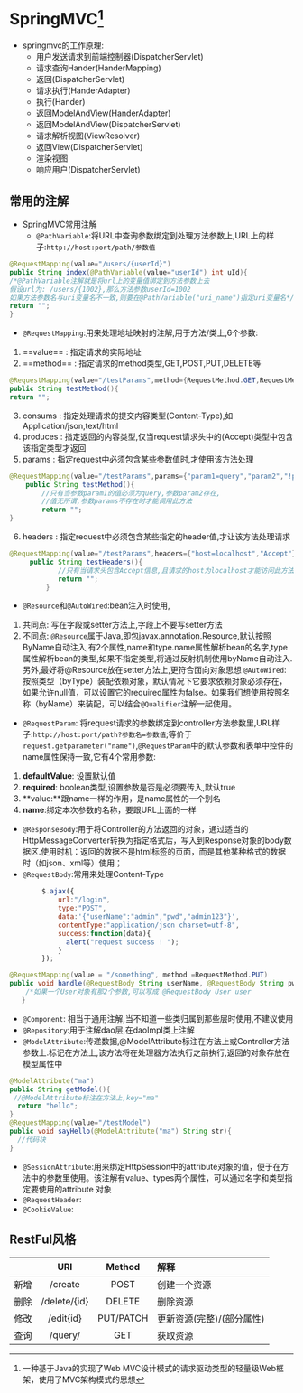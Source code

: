 # SpringMVC[^1]
[^1]: 一种基于Java的实现了Web MVC设计模式的请求驱动类型的轻量级Web框架，使用了MVC架构模式的思想

+ springmvc的工作原理:
  + 用户发送请求到前端控制器(DispatcherServlet)
  + 请求查询Hander(HanderMapping)
  + 返回(DispatcherServlet)
  + 请求执行(HanderAdapter)
  + 执行(Hander)
  + 返回ModelAndView(HanderAdapter)
  + 返回ModelAndView(DispatcherServlet)
  + 请求解析视图(ViewResolver)
  + 返回View(DispatcherServlet)
  + 渲染视图
  + 响应用户(DispatcherServlet)

## 常用的注解
+ SpringMVC常用注解
  + `@PathVariable`:将URL中查询参数绑定到处理方法参数上,URL上的样子:`http://host:port/path/参数值`
```java
@RequestMapping(value="/users/{userId}")
public String index(@PathVariable(value="userId") int uId){
/*@PathVariable注解就是将url上的变量值绑定到方法参数上去
假设url为: /users/{1002},那么方法参数userId=1002
如果方法参数名与uri变量名不一致,则要在@PathVariable("uri_name")指定uri变量名*/
return "";
}
```

+ `@RequestMapping`:用来处理地址映射的注解,用于方法/类上,6个参数:
1) ==value== : 指定请求的实际地址
2) ==method== : 指定请求的method类型,GET,POST,PUT,DELETE等  
```java
@RequestMapping(value="/testParams",method={RequestMethod.GET,RequestMethod.delete})
public String testMethod(){
return "";
```
3) consums : 指定处理请求的提交内容类型(Content-Type),如Application/json,text/html  
4) produces : 指定返回的内容类型,仅当request请求头中的(Accept)类型中包含该指定类型才返回
5) params : 指定request中必须包含某些参数值时,才使用该方法处理
```java
@RequestMapping(value="/testParams",params={"param1=query","param2","!params"})
   	public String testMethod(){
   	 	//只有当参数param1的值必须为query,参数param2存在,
		//值无所谓,参数params不存在时才能调用此方法
		return "";
}
```
6) headers : 指定request中必须包含某些指定的header值,才让该方法处理请求	
```java
@RequestMapping(value="/testParams",headers={"host=localhost","Accept"})
   	 public String testHeaders(){
		 	//只有当请求头包含Accept信息,且请求的host为localhost才能访问此方法
		 	return "";
		 }
```

+  `@Resource`和`@AutoWired`:bean注入时使用,
1) 共同点:
写在字段或setter方法上,字段上不要写setter方法
2) 不同点:
`@Resource`属于Java,即包javax.annotation.Resource,默认按照ByName自动注入,有2个属性,name和type.name属性解析bean的名字,type属性解析bean的类型,如果不指定类型,将通过反射机制使用byName自动注入.另外,最好将@Resource放在setter方法上,更符合面向对象思想
`@AutoWired`:按照类型（byType）装配依赖对象，默认情况下它要求依赖对象必须存在，如果允许null值，可以设置它的required属性为false。如果我们想使用按照名称（byName）来装配，可以结合`@Qualifier`注解一起使用。

+ `@RequestParam`: 将request请求的参数绑定到controller方法参数里,URL样子:`http://host:port/path?参数名=参数值`;等价于`request.getparameter("name")`,`@RequestParam`中的默认参数和表单中控件的name属性保持一致,它有4个常用参数:
1) **defaultValue**: 设置默认值
2) **required**: boolean类型,设置参数是否是必须要传入,默认true
3) **value:**跟name一样的作用，是name属性的一个别名
4) **name**:绑定本次参数的名称，要跟URL上面的一样  
	
+ `@ResponseBody`:用于将Controller的方法返回的对象，通过适当的HttpMessageConverter转换为指定格式后，写入到Response对象的body数据区.使用时机：返回的数据不是html标签的页面，而是其他某种格式的数据时（如json、xml等）使用；
+ `@RequestBody`:常用来处理Content-Type
```javascript
	    $.ajax({
	        url:"/login",
	        type:"POST",
	        data:'{"userName":"admin","pwd","admin123"}',
	        contentType:"application/json charset=utf-8",
	        success:function(data){
	          alert("request success ! ");
	        }
	    });
```
```java
@RequestMapping(value = "/something", method =RequestMethod.PUT) 
public void handle(@RequestBody String userName, @RequestBody String pwd) throws IOException {  
    /*如果一个User对象有那2个参数,可以写成 @RequestBody User user  			属性与前端的参数一样*/
   } 
```

+ `@Component`: 相当于通用注解,当不知道一些类归属到那些层时使用,不建议使用
+ `@Repository`:用于注解dao层,在daoImpl类上注解
+ `@ModelAttribute`:传递数据,@ModelAttribute标注在方法上或Controller方法参数上.标记在方法上,该方法将在处理器方法执行之前执行,返回的对象存放在模型属性中
```java
@ModelAttribute("ma")
public String getModel(){
 //@ModelAttribute标注在方法上,key="ma"
  return "hello";
}
@RequestMapping(value="/testModel")
public void sayHello(@ModelAttribute("ma") String str){
  //代码块
}
```

+ `@SessionAttribute`:用来绑定HttpSession中的attribute对象的值，便于在方法中的参数里使用。该注解有value、types两个属性，可以通过名字和类型指定要使用的attribute 对象     
+ `@RequestHeader`:
+ `@CookieValue`:

## RestFul风格

|      |     URI      |  Method   | 解释                      |
| :--: | :----------: | :-------: | :------------------------ |
| 新增 |   /create    |   POST    | 创建一个资源              |
| 删除 | /delete/{id} |  DELETE   | 删除资源                  |
| 修改 |  /edit{id}   | PUT/PATCH | 更新资源(完整)/(部分属性) |
| 查询 |   /query/    |    GET    | 获取资源                  |

